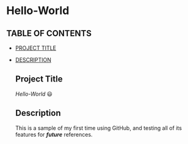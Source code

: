 # Hello-World

## TABLE OF CONTENTS

- [PROJECT TITLE](#Project-Title)
- [DESCRIPTION](#Description)

  ## **Project Title**
  _Hello-World_
  😃

  ## **Description**

  This is a sample of my first time using GitHub, and testing all of its features for **_future_** references.
